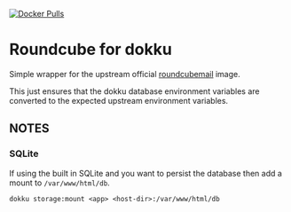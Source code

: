 [![Docker Pulls](https://img.shields.io/docker/pulls/kingsquare/roundcube-dokku.svg)](https://hub.docker.com/r/kingsquare/roundcube-dokku/)

# Roundcube for dokku

Simple wrapper for the upstream official [roundcubemail](https://hub.docker.com/r/roundcube/roundcubemail) image.

This just ensures that the dokku database environment variables are converted to the expected upstream environment variables.

## NOTES

### SQLite

If using the built in SQLite and you want to persist the database then add a mount to `/var/www/html/db`.

    dokku storage:mount <app> <host-dir>:/var/www/html/db
